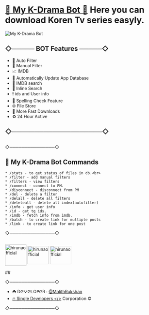 # [🍿 My K-Drama Bot 🍿](https://t.me/myKdrama_bot) Here you can download Koren Tv series easyly.


![My K-Drama Bot](https://telegra.ph/file/ab4d0f4d603c5bb81ac1b.jpg)

## ◇───── BOT Features ─────◇

- 🎯 Auto Filter
- 🎲 Manual Filter
- 📈 IMDB
- 🔰 Automatically Update App Database
- 📱 IMDB search
- 🔎 Inline Search
- ❗️ ids and User info
- 💯 Spelling Check Feature
- 🌐 File Store
- 🚀 More Fast Downloads
- ♻️ 24 Hour Active

## ◇────────────────────◇
##
##
◇───────────────◇
## 👑 My K-Drama Bot Commands

```
* /stats - to get status of files in db.<br>
* /filter - add manual filters 
* /filters - view filters 
* /connect - connect to PM. 
* /disconnect - disconnect from PM 
* /del - delete a filter 
* /delall - delete all filters 
* /deleteall - delete all index(autofilter)
* /info - get user info 
* /id - get tg ids. 
* /imdb - fetch info from imdb. 
* /batch - to create link for multiple posts 
* /link - to create link for one post
```
◇───────────────◇
##

<p align="left">
<a href="https://dev.to/sanithbimsara" target="blank"><img align="center" src="https://telegra.ph/file/e8aea8a7fec905c07749c.png" alt="hirunaofficial" height="70" width="70" /></a>
<a href="https://fb.com/sanith.bimsara.9" target="blank"><img align="center" src="https://raw.githubusercontent.com/rahuldkjain/github-profile-readme-generator/master/src/images/icons/Social/facebook.svg" alt="hirunaofficial" height="60" width="70" /></a>
<a href="https://instagram.com/sanith_b" target="blank"><img align="center" src="https://raw.githubusercontent.com/rahuldkjain/github-profile-readme-generator/master/src/images/icons/Social/instagram.svg" alt="hirunaofficial" height="60" width="70" /></a>
</p> 
##


◇───────────────◇

- ☘️ DᕮᐯᕮᒪOᑭᕮR : [@MalithRukshan](https://t.me/About_MalithRukshan)
- [🔥 Single Developers </>](https://t.me/SingleDevelopers) Corporation ©️

◇───────────────◇
